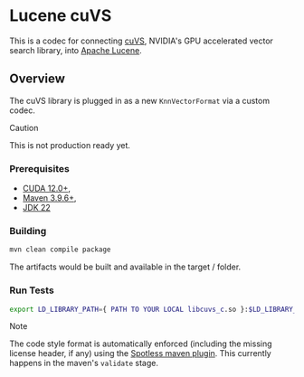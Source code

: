 # Lucene cuVS

This is a codec for connecting [cuVS](https://github.com/rapidsai/cuvs), NVIDIA's GPU accelerated vector search library, into [Apache Lucene](https://github.com/apache/lucene).

## Overview

The cuVS library is plugged in as a new `KnnVectorFormat` via a custom codec.

> [!CAUTION]
> This is not production ready yet.

### Prerequisites
- [CUDA 12.0+](https://developer.nvidia.com/cuda-toolkit-archive),
- [Maven 3.9.6+](https://maven.apache.org/download.cgi),
- [JDK 22](https://jdk.java.net/archive/)

### Building
```sh
mvn clean compile package
```
The artifacts would be built and available in the target / folder.

### Run Tests
```sh
export LD_LIBRARY_PATH={ PATH TO YOUR LOCAL libcuvs_c.so }:$LD_LIBRARY_PATH && mvn clean test
```

> [!NOTE]
> The code style format is automatically enforced (including the missing license header, if any) using the [Spotless maven plugin](https://github.com/diffplug/spotless/tree/main/plugin-maven). This currently happens in the maven's `validate` stage.
